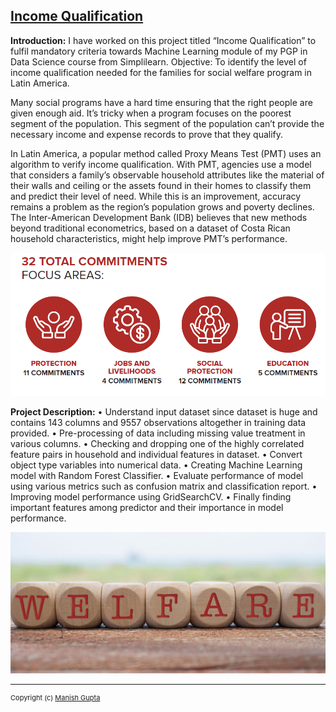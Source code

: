 ## [Income Qualification](https://github.com/manishgupta-ind/Income-Qualification-Project)

**Introduction:** I have worked on this project titled “Income Qualification” to fulfil mandatory criteria towards Machine Learning  module of my PGP in Data Science course from Simplilearn.
Objective: To identify the level of income qualification needed for the families for social welfare program in Latin America.

Many social programs have a hard time ensuring that the right people are given enough aid. It’s tricky when a program focuses on the poorest segment of the population. This segment of the population can’t provide the necessary income and expense records to prove that they qualify.

In Latin America, a popular method called Proxy Means Test (PMT) uses an algorithm to verify income qualification. With PMT, agencies use a model that considers a family’s observable household attributes like the material of their walls and ceiling or the assets found in their homes to classify them and predict their level of need. While this is an improvement, accuracy remains a problem as the region’s population grows and poverty declines.
The Inter-American Development Bank (IDB) believes that new methods beyond traditional econometrics, based on a dataset of Costa Rican household characteristics, might help improve PMT’s performance.

<img src="images/IncomeQual.png?raw=true"/>

**Project Description:**
    •	Understand input dataset since dataset is huge and contains 143 columns and 9557 observations altogether in training data provided.
    •	Pre-processing of data including missing value treatment in various columns.
    •	Checking and dropping one of the highly correlated  feature pairs in household  and individual features in dataset.
    •	Convert object type variables into numerical data.
    •	Creating Machine Learning model with Random Forest Classifier.
    •	Evaluate performance of model using various metrics such as confusion matrix and classification report.
    •	Improving model performance using GridSearchCV.
    •	Finally finding important features among predictor and their importance in model performance.

<img src="images/welfare.png?raw=true"/>

---
<p style="font-size:11px"> Copyright (c) <a href="https://manishgupta-ind.github.io/">Manish Gupta</a></p>
